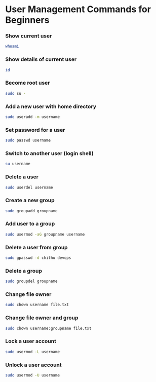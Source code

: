 # User Management Commands for Beginners

### Show current user
```bash
whoami
```

### Show details of current user
```bash
id
```

### Become root user
```bash
sudo su -
```

### Add a new user with home directory
```bash
sudo useradd -m username
```

### Set password for a user
```bash
sudo passwd username
```

### Switch to another user (login shell)
```bash
su username
```

### Delete a user
```bash
sudo userdel username
```

### Create a new group
```bash
sudo groupadd groupname
```

### Add user to a group
```bash
sudo usermod -aG groupname username
```

### Delete a user from group
```bash
sudo gpasswd -d chithu devops
```

### Delete a group
```bash
sudo groupdel groupname
```

### Change file owner
```bash
sudo chown username file.txt
```

### Change file owner and group
```bash
sudo chown username:groupname file.txt
```

### Lock a user account
```bash
sudo usermod -L username
```

### Unlock a user account
```bash
sudo usermod -U username
```
